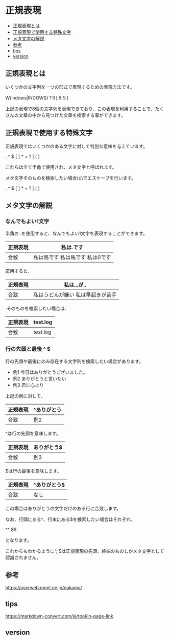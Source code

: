 # 正規表現

  - [正規表現とは](#正規表現とは)
  - [正規表現で使用する特殊文字](#正規表現で使用する特殊文字)
  - [メタ文字の解説](#メタ文字の解説)
  - [参考](#参考)
  - [tips](#tips)
  - [version](#version)

## 正規表現とは
いくつかの文字列を一つの形式で表現するための表現方法です。

W(indows|INDOWS) ?９[８５]

上記の表現で8個の文字列を表現できており、この表現を利用することで、たくさんの文章の中から見つけた文章を検索する事ができます。

## 正規表現で使用する特殊文字
正規表現ではいくつかのある文字に対して特別な意味を与えています。

.   ^   $   [   ]   *   +   ?   |   (   )

これらは全て半角で使用され、メタ文字と呼ばれます。

メタ文字そのものを検索したい場合は\でエスケープを行います。

\.  \^  \$  \[  \]  \*  \+  \?  \|  \(  \)

## メタ文字の解説

### なんでもよい1文字
半角の .を使用すると、なんでもよい1文字を表現することができます。

| 正規表現 |私は.です |
|----|-----|
| 合致 | 私は鳥です 私は馬です 私は0です |

応用すると、

| 正規表現 |私は...が.. |
|----|-----|
| 合致 | 私はうどんが嫌い 私は早起きが苦手 |

.そのものを検索したい場合は、

| 正規表現 |test\.log |
|----|-----|
| 合致 | test.log |

### 行の先頭と最後 ^ $
行の先頭や最後にのみ存在する文字列を検索したい場合があります。

* 例1  今日はありがとうございました。 
* 例2  ありがとうと言いたい 
* 例3  君に心より

上記の例に対して、

| 正規表現 | ^ありがとう |
|----|-----|
| 合致 | 例2 |

^は行の先頭を意味します。

| 正規表現 | ありがとう$ |
|----|-----|
| 合致 | 例3 |

$は行の最後を意味します。

| 正規表現 | ^ありがとう$ |
|----|-----|
| 合致 | なし |

この場合はありがとうの文字だけのある行に合致します。

なお、行頭にある^、行末にある$を検索したい場合はそれぞれ、

^^ $$

となります。

これからもわかるように^, $は正規表現の先頭、終端のものしかメタ文字として認識されません。

## 参考
https://userweb.mnet.ne.jp/nakama/
## tips
https://markdown-convert.com/ja/tool/in-page-link
## version
